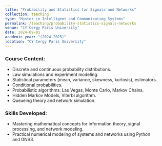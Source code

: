 ```yaml
---
title: "Probability and Statistics for Signals and Networks"
collection: teaching
type: "Master in Intelligent and Communicating Systems"
permalink: /teaching/probability-statistics-signals-networks
venue: "CY Cergy Paris University"
date: 2024-09-01
academic_year: "(2024-2025)"
location: "CY Cergy Paris University"
---
```


### Course Content:
- Discrete and continuous probability distributions.
- Law simulations and experiment modeling.
- Statistical parameters (mean, variance, skewness, kurtosis), estimators.
- Conditional probabilities.
- Probabilistic algorithms: Las Vegas, Monte Carlo, Markov Chains.
- Hidden Markov Models, Viterbi algorithm.
- Queueing theory and network simulation.

### Skills Developed:
- Mastering mathematical concepts for information theory, signal processing, and network modeling.
- Practical numerical modeling of systems and networks using Python and GNS3.

